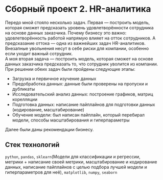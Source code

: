 # Сборный проект 2. HR-аналитика
Передо мной стояло несколько задач. Первая — построить модель, которая сможет предсказать уровень удовлетворённости сотрудника на основе данных заказчика. 
Почему бизнесу это важно: удовлетворённость работой напрямую влияет на отток сотрудников. А предсказание оттока — одна из важнейших задач HR-аналитиков. Внезапные увольнения несут в себе риски для компании, особенно если уходит важный сотрудник.\
А моя вторая задача — построить модель, которая сможет на основе данных заказчика предсказать то, что сотрудник уволится из компании.\
При решении обеих задач были пройдены следующие этапы:
- Загрузка и первичное изучение данных
- Предобработка данных: данные были проверены на пропуски и дубликаты
- Исследовательский анализ данных: построение графиков, матриц корелляции
- Подготовка данных: написание пайплайнов для подготовки данных (кодирование, масштабирование)
- Обучение модели: был написан пайплайн, который перебирал модели, способы масштабирования и гиперпараметры

Далее были даны рекомендации бизнесу.

## Стек технологий
`python`, `pandas`, `sklearn`(Модели для классификации и регрессии, метрики + написание своей метрики, масштабирование и кодирование данных, написание пайплайнов с целью подбора лучшей модели и гиперпараметров для неё), `matplotlib`, `numpy`, `seaborn`
